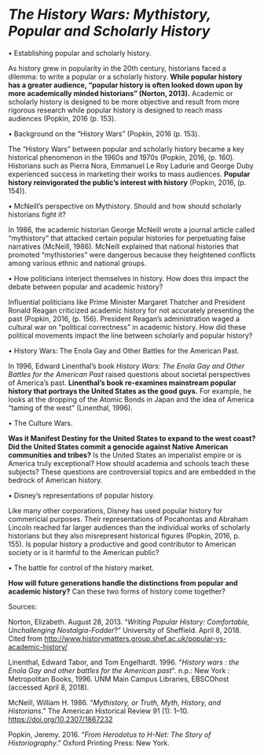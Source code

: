 # *The History Wars: Mythistory, Popular and Scholarly History*

•	Establishing popular and scholarly history. 

As history grew in popularity in the 20th century, historians faced a dilemma: to write a popular or a scholarly history. **While popular history has a greater audience, “popular history is often looked down upon by more academically minded historians” (Norton, 2013).** Academic or scholarly history is designed to be more objective and result from more rigorous research while popular history is designed to reach mass audiences (Popkin, 2016 (p. 153). 

•	Background on the “History Wars” (Popkin, 2016 (p. 153). 

The “History Wars” between popular and scholarly history became a key historical phenomenon in the 1960s and 1970s (Popkin, 2016, (p. 160).  Historians such as Pierra Nora, Emmanuel Le Roy Ladurie and George Duby experienced success in marketing their works to mass audiences. **Popular history reinvigorated the public’s interest with history** (Popkin, 2016, (p. 154)). 

•	McNeill’s perspective on Mythistory. Should and how should scholarly historians fight it? 

In 1986, the academic historian George McNeill wrote a journal article called “mythistory” that attacked certain popular histories for perpetuating false narratives (McNeill, 1986). McNeill explained that national histories that promoted “mythistories” were dangerous because they heightened conflicts among various ethnic and national groups. 

•	How politicians interject themselves in history. How does this impact the debate between popular and academic history?

Influential politicians like Prime Minister Margaret Thatcher and President Ronald Reagan criticized academic history for not accurately presenting the past (Popkin, 2016, (p. 156). President Reagan’s administration waged a cultural war on “political correctness” in academic history. How did these political movements impact the line between scholarly and popular history?

•	History Wars: The Enola Gay and Other Battles for the American Past. 

In 1996, Edward Linenthal’s book *History Wars: The Enola Gay and Other Battles for the American Past* raised questions about societal perspectives of America’s past. **Linenthal’s book re-examines mainstream popular history that portrays the United States as the good guys.** For example, he looks at the dropping of the Atomic Bonds in Japan and the idea of America “taming of the west” (Linenthal, 1996). 

•	The Culture Wars. 

**Was it Manifest Destiny for the United States to expand to the west coast? Did the United States commit a genocide against Native American communities and tribes?** Is the United States an imperialist empire or is America truly exceptional? How should academia and schools teach these subjects? These questions are controversial topics and are embedded in the bedrock of American history. 

•	Disney’s representations of popular history. 

Like many other corporations, Disney has used popular history for commericial purposes. Their representations of Pocahontas and Abraham Lincoln reached far larger audiences than the individual works of scholarly historians but they also misrepresent historical figures (Popkin, 2016, p. 155). Is popular history a productive and good contributor to American society or is it harmful to the American public?  

•	The battle for control of the history market. 

**How will future generations handle the distinctions from popular and academic history?** Can these two forms of history come together? 

Sources:

Norton, Elizabeth. August 28, 2013. “*Writing Popular History: Comfortable, Unchallenging Nostalgia-Fodder*?” University of Sheffield. April 8, 2018. Cited from http://www.historymatters.group.shef.ac.uk/popular-vs-academic-history/


Linenthal, Edward Tabor, and Tom Engelhardt. 1996. "*History wars : the Enola Gay and other battles for the American past*". n.p.: New York : Metropolitan Books, 1996. UNM Main Campus Libraries, EBSCOhost (accessed April 8, 2018).

McNeill, William H. 1986. “*Mythistory, or Truth, Myth, History, and Historians*.” The American Historical Review 91 (1): 1–10. https://doi.org/10.2307/1867232

Popkin, Jeremy. 2016. “*From Herodotus to H-Net: The Story of Historiography*.” Oxford Printing Press: New York. 
